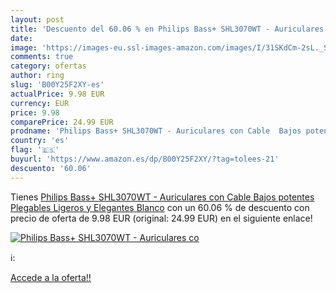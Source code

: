 ```yaml
---
layout: post
title: 'Descuento del 60.06 % en Philips Bass+ SHL3070WT - Auriculares co'
date: 
image: 'https://images-eu.ssl-images-amazon.com/images/I/31SKdCm-2sL._SL200_.jpg'
comments: true
category: ofertas
author: ring
slug: 'B00Y25F2XY-es'
actualPrice: 9.98 EUR
currency: EUR
price: 9.98
comparePrice: 24.99 EUR
prodname: 'Philips Bass+ SHL3070WT - Auriculares con Cable  Bajos potentes  Plegables  Ligeros y Elegantes  Blanco'
country: 'es'
flag: '🇪🇸'
buyurl: 'https://www.amazon.es/dp/B00Y25F2XY/?tag=tolees-21'
descuento: '60.06'
---
```


Tienes [Philips Bass+ SHL3070WT - Auriculares con Cable  Bajos potentes  Plegables  Ligeros y Elegantes  Blanco](https://www.amazon.es/dp/B00Y25F2XY/?tag=tolees-21) con un 60.06 % de descuento con precio de oferta de 9.98 EUR (original: 24.99 EUR) en el siguiente enlace!

[![Philips Bass+ SHL3070WT - Auriculares co](https://images-eu.ssl-images-amazon.com/images/I/31SKdCm-2sL._SL200_.jpg)](https://www.amazon.es/dp/B00Y25F2XY/?tag=tolees-21)

ℹ️:


[Accede a la oferta!!](https://www.amazon.es/dp/B00Y25F2XY/?tag=tolees-21)
